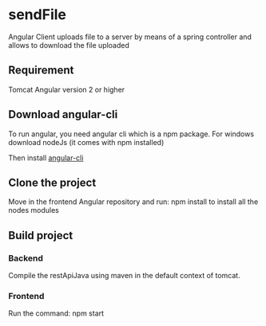 # sendFile
Angular Client uploads file to a server by means of a spring controller and allows to download the file uploaded
## Requirement
Tomcat
Angular version 2 or higher
## Download angular-cli
To run angular, you need angular cli which is a npm package. For windows download nodeJs (it comes with npm installed)

Then install [angular-cli](https://github.com/angular/angular-cli)

## Clone the project
Move in the frontend Angular repository and run: npm install to install all the nodes modules
## Build project
### Backend
Compile the restApiJava using maven in the default context of tomcat.
### Frontend
Run the command: npm start
